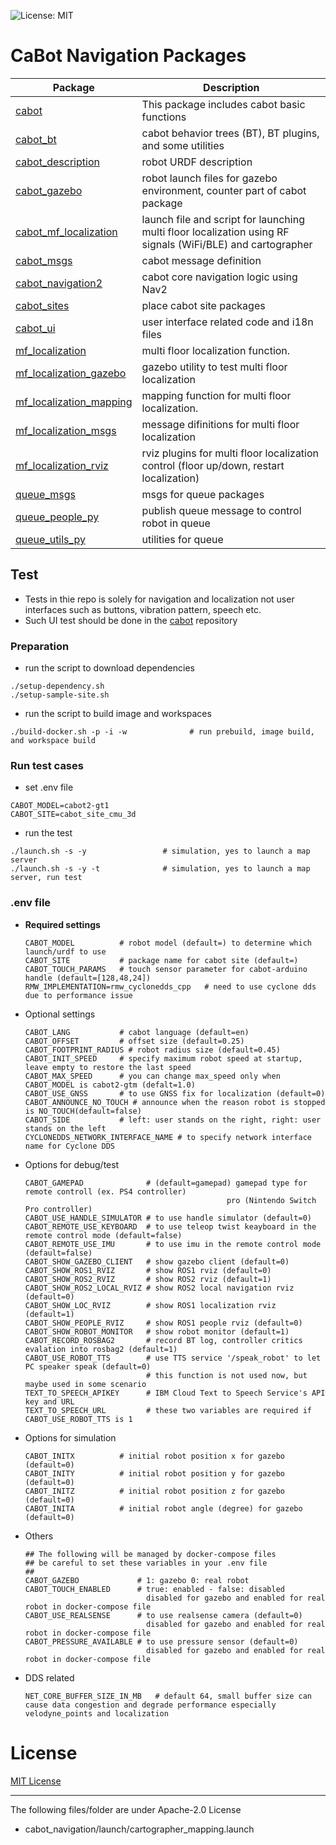 ![License: MIT](https://img.shields.io/badge/License-MIT-blue.svg)

# CaBot Navigation Packages

|Package|Description|
|---|---|
|[cabot](../cabot)|This package includes cabot basic functions|
|[cabot_bt](../cabot_bt)|cabot behavior trees (BT), BT plugins, and some utilities|
|[cabot_description](../cabot_description)|robot URDF description|
|[cabot_gazebo](../cabot_gazebo)|robot launch files for gazebo environment, counter part of cabot package|
|[cabot_mf_localization](../cabot_mf_localization)|launch file and script for launching multi floor localization using RF signals (WiFi/BLE) and cartographer|
|[cabot_msgs](../cabot_msgs)|cabot message definition|
|[cabot_navigation2](../cabot_navigation2)|cabot core navigation logic using Nav2|
|[cabot_sites](../cabot_sites)|place cabot site packages|
|[cabot_ui](../cabot_ui)|user interface related code and i18n files|
|[mf_localization](../mf_localization)|multi floor localization function.|
|[mf_localization_gazebo](../mf_localization_gazebo)|gazebo utility to test multi floor localization|
|[mf_localization_mapping](../mf_localization_mapping)|mapping function for multi floor localization.|
|[mf_localization_msgs](../mf_localization_msgs)|message difinitions for multi floor localization|
|[mf_localization_rviz](../mf_localization_rviz)|rviz plugins for multi floor localization control (floor up/down, restart localization)|
|[queue_msgs](../queue_msgs)|msgs for queue packages|
|[queue_people_py](../queue_people_py)|publish queue message to control robot in queue|
|[queue_utils_py](../queue_utils_py)|utilities for queue|


## Test

- Tests in thie repo is solely for navigation and localization not user interfaces such as buttons, vibration pattern, speech etc.
- Such UI test should be done in the [cabot](https://github.com/cmu-cabot/cabot) repository

### Preparation

- run the script to download dependencies

```
./setup-dependency.sh
./setup-sample-site.sh
```

- run the script to build image and workspaces

```
./build-docker.sh -p -i -w              # run prebuild, image build, and workspace build
```

### Run test cases

- set .env file

```
CABOT_MODEL=cabot2-gt1
CABOT_SITE=cabot_site_cmu_3d
```

- run the test

```
./launch.sh -s -y                 # simulation, yes to launch a map server
./launch.sh -s -y -t              # simulation, yes to launch a map server, run test
```
### .env file

- **Required settings**
  ```
  CABOT_MODEL          # robot model (default=) to determine which launch/urdf to use
  CABOT_SITE           # package name for cabot site (default=)
  CABOT_TOUCH_PARAMS   # touch sensor parameter for cabot-arduino handle (default=[128,48,24])
  RMW_IMPLEMENTATION=rmw_cyclonedds_cpp   # need to use cyclone dds due to performance issue
  ```
- Optional settings
  ```
  CABOT_LANG           # cabot language (default=en)
  CABOT_OFFSET         # offset size (default=0.25)
  CABOT_FOOTPRINT_RADIUS # robot radius size (default=0.45)
  CABOT_INIT_SPEED     # specify maximum robot speed at startup, leave empty to restore the last speed
  CABOT_MAX_SPEED      # you can change max_speed only when CABOT_MODEL is cabot2-gtm (defalt=1.0)
  CABOT_USE_GNSS       # to use GNSS fix for localization (default=0)
  CABOT_ANNOUNCE_NO_TOUCH # announce when the reason robot is stopped is NO_TOUCH(default=false)
  CABOT_SIDE           # left: user stands on the right, right: user stands on the left
  CYCLONEDDS_NETWORK_INTERFACE_NAME # to specify network interface name for Cyclone DDS
  ```
- Options for debug/test
  ```
  CABOT_GAMEPAD              # (default=gamepad) gamepad type for remote controll (ex. PS4 controller)
                                               pro (Nintendo Switch Pro controller)
  CABOT_USE_HANDLE_SIMULATOR # to use handle simulator (default=0)
  CABOT_REMOTE_USE_KEYBOARD  # to use teleop twist keayboard in the remote control mode (default=false)
  CABOT_REMOTE_USE_IMU       # to use imu in the remote control mode (default=false)
  CABOT_SHOW_GAZEBO_CLIENT   # show gazebo client (default=0)
  CABOT_SHOW_ROS1_RVIZ       # show ROS1 rviz (default=0)
  CABOT_SHOW_ROS2_RVIZ       # show ROS2 rviz (default=1)
  CABOT_SHOW_ROS2_LOCAL_RVIZ # show ROS2 local navigation rviz (default=0)
  CABOT_SHOW_LOC_RVIZ        # show ROS1 localization rviz (default=1)
  CABOT_SHOW_PEOPLE_RVIZ     # show ROS1 people rviz (default=0)
  CABOT_SHOW_ROBOT_MONITOR   # show robot monitor (default=1)
  CABOT_RECORD_ROSBAG2       # record BT log, controller critics evalation into rosbag2 (default=1)
  CABOT_USE_ROBOT_TTS        # use TTS service '/speak_robot' to let PC speaker speak (default=0)
                             # this function is not used now, but maybe used in some scenario
  TEXT_TO_SPEECH_APIKEY      # IBM Cloud Text to Speech Service's API key and URL
  TEXT_TO_SPEECH_URL         # these two variables are required if CABOT_USE_ROBOT_TTS is 1
  ```
- Options for simulation
  ```
  CABOT_INITX          # initial robot position x for gazebo (default=0)
  CABOT_INITY          # initial robot position y for gazebo (default=0)
  CABOT_INITZ          # initial robot position z for gazebo (default=0)
  CABOT_INITA          # initial robot angle (degree) for gazebo (default=0)
  ```
- Others
  ```
  ## The following will be managed by docker-compose files
  ## be careful to set these variables in your .env file
  ##
  CABOT_GAZEBO             # 1: gazebo 0: real robot
  CABOT_TOUCH_ENABLED      # true: enabled - false: disabled
                             disabled for gazebo and enabled for real robot in docker-compose file
  CABOT_USE_REALSENSE      # to use realsense camera (default=0)
                             disabled for gazebo and enabled for real robot in docker-compose file
  CABOT_PRESSURE_AVAILABLE # to use pressure sensor (default=0)
                             disabled for gazebo and enabled for real robot in docker-compose file
  ```
- DDS related
  ```
  NET_CORE_BUFFER_SIZE_IN_MB   # default 64, small buffer size can cause data congestion and degrade performance especially velodyne_points and localization
  ```

# License

[MIT License](LICENSE)


---
The following files/folder are under Apache-2.0 License

- cabot_navigation/launch/cartographer_mapping.launch
